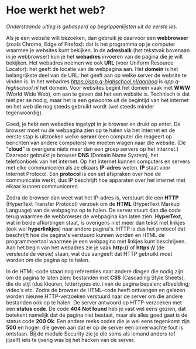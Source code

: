 # Hoe werkt het web?

*Onderstaande uitleg is gebaseerd op begrippenlijsten uit de eerste les.*

Als je een website wilt bezoeken, dan gebruik je daarvoor een **webbrowser** (zoals Chrome, Edge of Firefox): dat is het programma op je computer waarmee je websites kunt bekijken. In de **adresbalk** (het tekstvak bovenaan in je webbrowser) kun je het **webadres** invoeren van de pagina die je wilt bekijken. Het webadres noemen we ook **URL** (voor Uniform Resource Locator): het geeft de locatie van de webpagina aan. Het **domein** is het belangrijkste deel van de URL: het geeft aan op welke server de website te vinden is. In het webadres *https://app.q-highschool.nl/aanbod* is *app.q-highschool.nl* het domein. Voor websites begint het domein vaak met **WWW** (World Wide Web), om aan te geven dat het een website is. Technisch is dat niet per se nodig, maar het is een gewoonte uit de begintijd van het internet en het web die nog steeds gebruikt wordt (wel steeds minder tegenwoordig).

Goed, je hebt een webadres ingetypt in je browser en drukt op enter. De browser moet nu de webpagina zien op te halen via het internet en de eerste stap is uitzoeken welke **server** (een computer die reageert op berichten van andere computers) we moeten vragen naar die website. (De "**cloud**" is overigens niets meer dan een groep servers op het internet.) Daarvoor gebruikt je browser **DNS** (Domain Name System), het telefoonboek van het internet. Op het internet kunnen computers en servers met elke communiceren als ze elkaars **IP-adres** weten. **IP** staat voor Internet Protocol. Een **protocol** is een set afspraken over hoe de communicatie werkt, dus IP beschrijft hoe apparaten over het internet met elkaar kunnen communiceren.

Zodra de browser dan weet wat het IP-adres is, verstuurt die een **HTTP** (HyperText Transfer Protocol) verzoek om de **HTML** (HyperText Markup Language) van de webpagina op te halen. De server stuurt dan die code terug waarmee de webbrowser de webpagina kan laten zien. **HyperText**, wat in beide afkortingen staat, is overigens niet meer dan tekst met linkjes (ook wel **hyperlinkjes**) naar andere pagina's. HTTP is dus het protocol dat beschrijft hoe die pagina's verstuurd kunnen worden en HTML de programmeertaal waarmee je een webpagina met linkjes kunt beschrijven. Aan het begin van het webadres zie je vaak **http://** of **https://** (de versleutelde versie) staan, wat dus aangeeft dat HTTP gebruikt moet worden om die pagina op te halen.

In de HTML-code staan nog referenties naar andere dingen die nodig zijn om de pagina te laten zien: bestanden met **CSS** (Cascading Style Sheets), die de stijl (dus kleuren, lettertypes etc.) van de pagina bepalen; afbeelding; video's etc. Zodra de browser de HTML-code heeft ontvangen en gelezen worden nieuwe HTTP-verzoeken verstuurd naar de server om die andere bestanden ook op te halen. De server antwoord op HTTP-verzoeken met een **status code**. De code **404 Not found** heb je vast wel eens gezien, dat betekent namelijk dat de pagina niet bestaat, maar als alles goed gaat is de status code **200 Ok**. Een andere reeks codes die je wel eens tegenkomt zijn **500** en hoger: die geven aan dat er op de server een onverwachte fout is ontstaan. Bij de module Security zie je die soms als iemand anders (of jijzelf) iets te ijverig was bij het hacken van de server.

